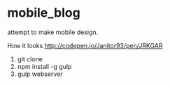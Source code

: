 # mobile_blog
attempt to make mobile design.

How it looks
http://codepen.io/Janitor93/pen/JRKGAR

1. git clone
2. npm install -g gulp
3. gulp webserver
